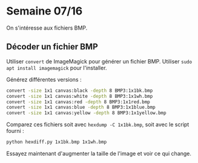 # Semaine 07/16

On s'intéresse aux fichiers BMP.

## Décoder un fichier BMP

Utiliser `convert` de ImageMagick pour générer un fichier BMP. Utiliser `sudo apt install imagemagick` pour l'installer.

Générez différentes versions :

```bash
convert -size 1x1 canvas:black -depth 8 BMP3:1x1bk.bmp
convert -size 1x1 canvas:white -depth 8 BMP3:1x1wh.bmp
convert -size 1x1 canvas:red -depth 8 BMP3:1x1red.bmp
convert -size 1x1 canvas:blue -depth 8 BMP3:1x1blue.bmp
convert -size 1x1 canvas:yellow -depth 8 BMP3:1x1yellow.bmp
```

Comparez ces fichiers soit avec `hexdump -C 1x1bk.bmp`, soit avec le script fourni :

```bash
python hexdiff.py 1x1bk.bmp 1x1wh.bmp
```

Essayez maintenant d'augmenter la taille de l'image et voir ce qui change.
